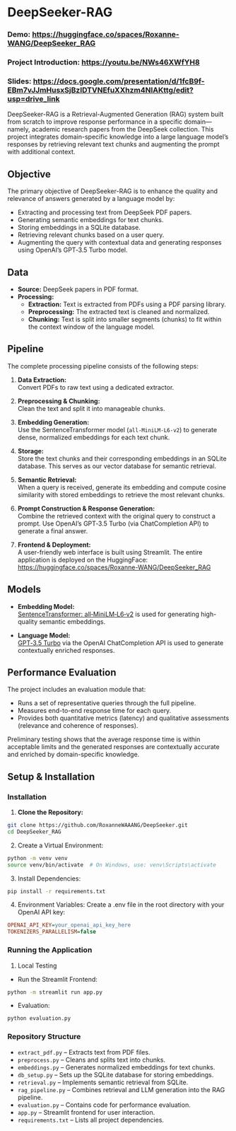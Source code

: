 # DeepSeeker-RAG

### Demo: https://huggingface.co/spaces/Roxanne-WANG/DeepSeeker_RAG
### Project Introduction: https://youtu.be/NWs46XWfYH8
### Slides: https://docs.google.com/presentation/d/1fcB9f-EBm7vJJmHusxSjBzIDTVNEfuXXhzm4NlAKttg/edit?usp=drive_link

DeepSeeker-RAG is a Retrieval-Augmented Generation (RAG) system built from scratch to improve response performance in a specific domain—namely, academic research papers from the DeepSeek collection. This project integrates domain-specific knowledge into a large language model’s responses by retrieving relevant text chunks and augmenting the prompt with additional context.

## Objective

The primary objective of DeepSeeker-RAG is to enhance the quality and relevance of answers generated by a language model by:
- Extracting and processing text from DeepSeek PDF papers.
- Generating semantic embeddings for text chunks.
- Storing embeddings in a SQLite database.
- Retrieving relevant chunks based on a user query.
- Augmenting the query with contextual data and generating responses using OpenAI’s GPT‑3.5 Turbo model.

## Data

- **Source:** DeepSeek papers in PDF format.
- **Processing:**  
  - **Extraction:** Text is extracted from PDFs using a PDF parsing library.
  - **Preprocessing:** The extracted text is cleaned and normalized.
  - **Chunking:** Text is split into smaller segments (chunks) to fit within the context window of the language model.

## Pipeline

The complete processing pipeline consists of the following steps:

1. **Data Extraction:**  
   Convert PDFs to raw text using a dedicated extractor.

2. **Preprocessing & Chunking:**  
   Clean the text and split it into manageable chunks.

3. **Embedding Generation:**  
   Use the SentenceTransformer model (`all-MiniLM-L6-v2`) to generate dense, normalized embeddings for each text chunk.

4. **Storage:**  
   Store the text chunks and their corresponding embeddings in an SQLite database. This serves as our vector database for semantic retrieval.

5. **Semantic Retrieval:**  
   When a query is received, generate its embedding and compute cosine similarity with stored embeddings to retrieve the most relevant chunks.

6. **Prompt Construction & Response Generation:**  
   Combine the retrieved context with the original query to construct a prompt. Use OpenAI’s GPT‑3.5 Turbo (via ChatCompletion API) to generate a final answer.

7. **Frontend & Deployment:**  
   A user-friendly web interface is built using Streamlit. The entire application is deployed on the HuggingFace: https://huggingface.co/spaces/Roxanne-WANG/DeepSeeker_RAG

## Models

- **Embedding Model:**  
  [SentenceTransformer: all‑MiniLM‑L6‑v2](https://www.sbert.net/) is used for generating high-quality semantic embeddings.

- **Language Model:**  
  [GPT‑3.5 Turbo](https://openai.com/api/) via the OpenAI ChatCompletion API is used to generate contextually enriched responses.

## Performance Evaluation

The project includes an evaluation module that:
- Runs a set of representative queries through the full pipeline.
- Measures end-to-end response time for each query.
- Provides both quantitative metrics (latency) and qualitative assessments (relevance and coherence of responses).

Preliminary testing shows that the average response time is within acceptable limits and the generated responses are contextually accurate and enriched by domain-specific knowledge.

## Setup & Installation

### Installation

1. **Clone the Repository:**

```bash
git clone https://github.com/RoxanneWAAANG/DeepSeeker.git
cd DeepSeeker_RAG
```

2. Create a Virtual Environment:

```bash
python -m venv venv
source venv/bin/activate  # On Windows, use: venv\Scripts\activate
```

3. Install Dependencies:

```bash
pip install -r requirements.txt
```

4. Environment Variables: Create a .env file in the root directory with your OpenAI API key:

```ini
OPENAI_API_KEY=your_openai_api_key_here
TOKENIZERS_PARALLELISM=false
```

### Running the Application
1. Local Testing
- Run the Streamlit Frontend:

```bash
python -m streamlit run app.py
```

- Evaluation:

```bash
python evaluation.py
```

### Repository Structure
- `extract_pdf.py` – Extracts text from PDF files.
- `preprocess.py` – Cleans and splits text into chunks.
- `embeddings.py` – Generates normalized embeddings for text chunks.
- `db_setup.py` – Sets up the SQLite database for storing embeddings.
- `retrieval.py` – Implements semantic retrieval from SQLite.
- `rag_pipeline.py` – Combines retrieval and LLM generation into the RAG pipeline.
- `evaluation.py` – Contains code for performance evaluation.
- `app.py` – Streamlit frontend for user interaction.
- `requirements.txt` – Lists all project dependencies.